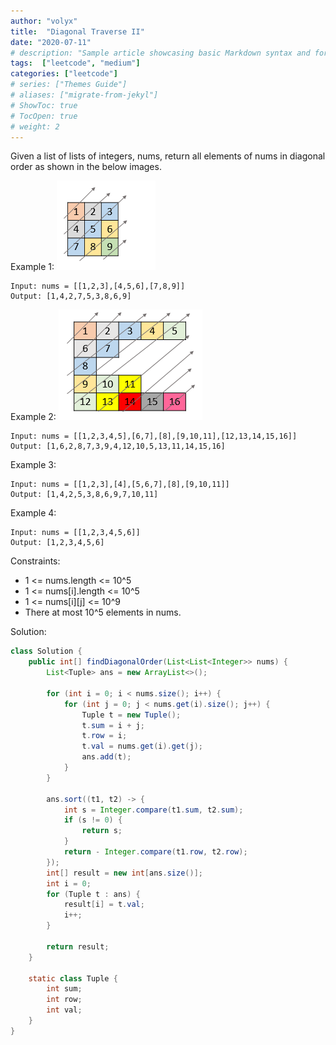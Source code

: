 ```yaml
---
author: "volyx"
title:  "Diagonal Traverse II"
date: "2020-07-11"
# description: "Sample article showcasing basic Markdown syntax and formatting for HTML elements."
tags:  ["leetcode", "medium"]
categories: ["leetcode"]
# series: ["Themes Guide"]
# aliases: ["migrate-from-jekyl"]
# ShowToc: true
# TocOpen: true
# weight: 2
---
```


Given a list of lists of integers, nums, return all elements of nums in diagonal order as shown in the below images.


Example 1:
![ex1](/images/2020-07-11-ex1.png) 

```
Input: nums = [[1,2,3],[4,5,6],[7,8,9]]
Output: [1,4,2,7,5,3,8,6,9]
```

Example 2:
![ex1](/images/2020-07-11-ex2.png) 

```
Input: nums = [[1,2,3,4,5],[6,7],[8],[9,10,11],[12,13,14,15,16]]
Output: [1,6,2,8,7,3,9,4,12,10,5,13,11,14,15,16]
```

Example 3:
```
Input: nums = [[1,2,3],[4],[5,6,7],[8],[9,10,11]]
Output: [1,4,2,5,3,8,6,9,7,10,11]
```

Example 4:
```
Input: nums = [[1,2,3,4,5,6]]
Output: [1,2,3,4,5,6]
```
 
Constraints:
- 1 <= nums.length <= 10^5
- 1 <= nums[i].length <= 10^5
- 1 <= nums[i][j] <= 10^9
- There at most 10^5 elements in nums.

Solution:

```java
class Solution {
    public int[] findDiagonalOrder(List<List<Integer>> nums) {
        List<Tuple> ans = new ArrayList<>();
        
        for (int i = 0; i < nums.size(); i++) {
            for (int j = 0; j < nums.get(i).size(); j++) {
                Tuple t = new Tuple();
                t.sum = i + j;
                t.row = i;
                t.val = nums.get(i).get(j);
                ans.add(t);
            }
        }
        
        ans.sort((t1, t2) -> {
            int s = Integer.compare(t1.sum, t2.sum);
            if (s != 0) {
                return s;
            }
            return - Integer.compare(t1.row, t2.row);
        });
        int[] result = new int[ans.size()];
        int i = 0;
        for (Tuple t : ans) {
            result[i] = t.val;
            i++;
        }    
        
        return result;
    }
    
    static class Tuple {
        int sum;
        int row;
        int val;
    }
}
